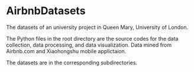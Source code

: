 # AirbnbDatasets
The datasets of an university project in Queen Mary, University of London.

The Python files in the root directory are the source codes for the data collection, data processing, and data visualization.
Data mined from Airbnb.com and Xiaohongshu mobile applictaion.

The datasets are in the corresponding subdirectories.

